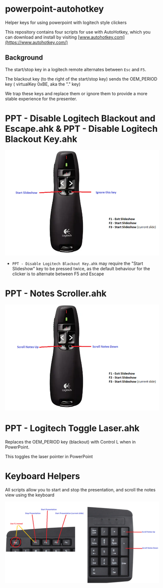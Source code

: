 # powerpoint-autohotkey

Helper keys for using powerpoint with logitech style clickers

This repository contains four scripts for use with AutoHotkey, which you can download and install by visiting [www.autohotkey.com](https://www.autohotkey.com/)

Background
---

The start/stop key in a logitech remote alternates between ```Esc``` and ```F5```.

The blackout key (to the right of the start/stop key) sends the OEM_PERIOD key ( virtualKey 0xBE, aka the "." key)

We trap these keys and replace them or ignore them to provide a more stable experience for the presenter.


PPT - Disable Logitech Blackout and Escape.ahk & PPT - Disable Logitech Blackout Key.ahk
===

![image](https://github.com/jonathan-annett/powerpoint-autohotkey/blob/c8f7bb48a84fda4a0b1bf49dbfd33902ac61cb8a/Ignore%20Blackout.png)

* `PPT - Disable Logitech Blackout Key.ahk` may require the "Start Slideshow" key to be pressed twice, as the default behaviour for the clicker is to alternate between F5 and Escape


PPT - Notes Scroller.ahk
===

![image](https://github.com/jonathan-annett/powerpoint-autohotkey/blob/24269185b5a01e2eecdb6220af85b3fc9cd09f08/Notes%20Scroller.png)


PPT - Logitech Toggle Laser.ahk
===

Replaces the OEM_PERIOD key (blackout) with Control L when in PowerPoint.

This toggles the laser pointer in PowerPoint

Keyboard Helpers
===
All scripts allow you to start and stop the presentation, and scroll the notes view using the keyboard

![image](https://github.com/jonathan-annett/powerpoint-autohotkey/blob/0df841ba6b2bcd6a340976e2629aac80e9a7424d/key%20scroll.png)
